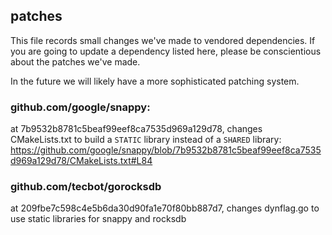 ## patches

This file records small changes we've made to vendored dependencies. If you are going to update a dependency listed here, please be conscientious about the patches we've made.

In the future we will likely have a more sophisticated patching system.

### github.com/google/snappy:
at 7b9532b8781c5beaf99eef8ca7535d969a129d78, changes CMakeLists.txt to build a `STATIC` library instead of a `SHARED` library: https://github.com/google/snappy/blob/7b9532b8781c5beaf99eef8ca7535d969a129d78/CMakeLists.txt#L84

### github.com/tecbot/gorocksdb
at 209fbe7c598c4e5b6da30d90fa1e70f80bb887d7, changes dynflag.go to use static libraries for snappy and rocksdb